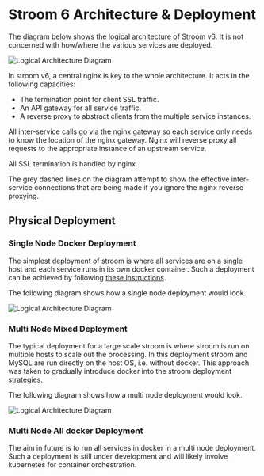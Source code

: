 # Stroom 6 Architecture & Deployment

The diagram below shows the logical architecture of Stroom v6.
It is not concerned with how/where the various services are deployed.

![Logical Architecture Diagram](http://www.plantuml.com/plantuml/proxy?src=https://raw.githubusercontent.com/gchq/stroom-docs/master/setup/stroom-6-architecture.puml&random=2)

In stroom v6, a central nginx is key to the whole architecture.
It acts in the following capacities:

* The termination point for client SSL traffic.
* An API gateway for all service traffic.
* A reverse proxy to abstract clients from the multiple service instances.

All inter-service calls go via the nginx gateway so each service only needs to know the location of the nginx gateway.
Nginx will reverse proxy all requests to the appropriate instance of an upstream service.

All SSL termination is handled by nginx.

The grey dashed lines on the diagram attempt to show the effective inter-service connections that are being made if you ignore the nginx reverse proxying.

## Physical Deployment

### Single Node Docker Deployment

The simplest deployment of stroom is where all services are on a single host and each service runs in its own docker container.
Such a deployment can be achieved by following [these instructions](dev-guide/docker-running.md).

The following diagram shows how a single node deployment would look.

![Logical Architecture Diagram](http://www.plantuml.com/plantuml/proxy?src=https://raw.githubusercontent.com/gchq/stroom-docs/master/setup/stroom-6-deployment-docker-single.puml&random=2)

### Multi Node Mixed Deployment

The typical deployment for a large scale stroom is where stroom is run on multiple hosts to scale out the processing.
In this deployment stroom and MySQL are run directly on the host OS, i.e. without docker.
This approach was taken to gradually introduce docker into the stroom deployment strategies.

The following diagram shows how a multi node deployment would look.

![Logical Architecture Diagram](http://www.plantuml.com/plantuml/proxy?src=https://raw.githubusercontent.com/gchq/stroom-docs/master/setup/stroom-6-deployment-mixed-multi.puml&random=2)

### Multi Node All docker Deployment

The aim in future is to run all services in docker in a multi node deployment.
Such a deployment is still under development and will likely involve kubernetes for container orchestration.
